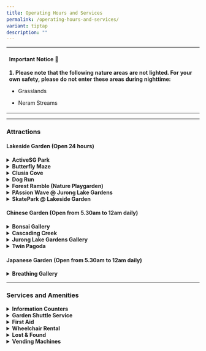 ```yaml
---
title: Operating Hours and Services
permalink: /operating-hours-and-services/
variant: tiptap
description: ""
---
```

<table style="minWidth: 25px">
<colgroup>
<col>
</colgroup>
<tbody>
<tr>
<td rowspan="1" colspan="1">
<h4><strong>Important Notice 📢</strong></h4>
<p></p>
<p><strong>1. Please note that the following nature areas are not lighted. For your own safety, please do not enter these areas during nighttime:</strong>
</p>
<ul data-tight="true" class="tight">
<li>
<p>Grasslands</p>
</li>
<li>
<p>Neram Streams</p>
</li>
</ul>
</td>
</tr>
</tbody>
</table>
<hr>
<h3><strong>Attractions</strong></h3>
<h4>Lakeside Garden (Open 24 hours)</h4>
<div data-type="detailGroup" class="isomer-accordion isomer-accordion-white">
<details class="isomer-details">
<summary><strong>ActiveSG Park</strong>
</summary>
<div data-type="detailsContent" class="isomer-details-content">
<p></p>
<div class="isomer-image-wrapper">
<img style="width: 100%" height="auto" width="100%" alt="" src="/images/Lakeside Garden/ActiveSG Park/ActiveSG_Park.jpg">
</div>
<p><u>Swimming Pool</u>
</p>
<ul data-tight="true" class="tight">
<li>
<p>Tuesday, Saturday, Sunday: 8am - 9:30pm</p>
</li>
<li>
<p>Monday, Wednesday, Friday: 6:30am - 9:30pm</p>
</li>
<li>
<p>Closed on Thursdays (except Public Holidays: 8am - 9:30pm)</p>
</li>
</ul>
<p></p>
<p><u>Gym:</u>
</p>
<p>Daily from 7am to 10pm</p>
<p></p>
<p>Refer to the <a href="https://www.activesgcircle.gov.sg/facilities" rel="noopener nofollow" target="_blank"><u>ActiveSG website here</u></a> for
more information.</p>
</div>
</details>
<details class="isomer-details">
<summary><strong>Butterfly Maze</strong>
</summary>
<div data-type="detailsContent" class="isomer-details-content">
<p></p>
<div class="isomer-image-wrapper">
<img style="width: 100%" height="auto" width="100%" alt="" src="/images/Lakeside Garden/Butterfly Maze/BM_NParks_5.jpg">
</div>
<p>Daily from 7am to 7pm</p>
</div>
</details>
<details class="isomer-details">
<summary><strong>Clusia Cove</strong>
</summary>
<div data-type="detailsContent" class="isomer-details-content">
<ul data-tight="true" class="tight">
<li>
<p></p>
<div class="isomer-image-wrapper">
<img style="width: 100%" height="auto" width="100%" alt="" src="/images/Lakeside Garden/Clusia Cove/Clusia_Cove_NParks_2.jpg">
</div>
<p>Tuesday* to Sunday &amp; Public Holidays from 8am to 7pm&nbsp;</p>
</li>
<li>
<p>Closed every Monday for maintenance (except Public Holidays)</p>
</li>
<li>
<p>*Closed on Tuesday if preceding Monday is a Public Holiday</p>
</li>
</ul>
</div>
</details>
<details class="isomer-details">
<summary><strong>Dog Run</strong>
</summary>
<div data-type="detailsContent" class="isomer-details-content">
<p>Daily from 8am to 10pm</p>
</div>
</details>
<details class="isomer-details">
<summary><strong>Forest Ramble (Nature Playgarden)</strong>
</summary>
<div data-type="detailsContent" class="isomer-details-content">
<p></p>
<div class="isomer-image-wrapper">
<img style="width: 100%" height="auto" width="100%" alt="" src="/images/Lakeside Garden/Forest Ramble/forest_ramble.jpg">
</div>
<ul data-tight="true" class="tight">
<li>
<p>Tuesday* to Sunday &amp; Public Holidays from 8am to 10pm&nbsp;</p>
</li>
<li>
<p>Closed every Monday for maintenance (except Public Holidays)</p>
</li>
<li>
<p>*Closed on Tuesday if preceding Monday is a Public Holiday</p>
</li>
</ul>
</div>
</details>
<details class="isomer-details">
<summary><strong>PAssion Wave @ Jurong Lake Gardens</strong>
</summary>
<div data-type="detailsContent" class="isomer-details-content">
<ul data-tight="true" class="tight">
<li>
<p>Tuesday to Friday from 9am to 6pm&nbsp;</p>
</li>
<li>
<p>Closed on Mondays and Public Holidays</p>
</li>
</ul>
<p></p>
<p>Refer to the <a href="https://www.pa.gov.sg/our-programmes/passion-wave/passionwave-juronglakegardens/" rel="noopener nofollow" target="_blank"><u>PAssion Wave website here</u></a> for
more information.</p>
</div>
</details>
<details class="isomer-details">
<summary><strong>SkatePark @ Lakeside Garden</strong>
</summary>
<div data-type="detailsContent" class="isomer-details-content">
<ul data-tight="true" class="tight">
<li>
<p>Tuesday* to Sunday &amp; Public Holidays from 8am to 10pm&nbsp;</p>
</li>
<li>
<p>Closed every Monday for maintenance (except Public Holidays)</p>
</li>
<li>
<p>*Closed on Tuesday if preceding Monday is a Public Holiday</p>
</li>
</ul>
</div>
</details>
</div>
<h4>Chinese Garden (Open from 5.30am to 12am daily)</h4>
<div data-type="detailGroup" class="isomer-accordion isomer-accordion-white">
<details class="isomer-details">
<summary><strong>Bonsai Gallery</strong>
</summary>
<div data-type="detailsContent" class="isomer-details-content">
<ul data-tight="true" class="tight">
<li>
<p>Tuesday* to Sunday &amp; Public Holidays from 9am to 7pm&nbsp;</p>
</li>
<li>
<p>Closed every Monday for maintenance (except Public Holidays)</p>
</li>
<li>
<p>*Closed on Tuesday if preceding Monday is a Public Holiday</p>
</li>
</ul>
</div>
</details>
<details class="isomer-details">
<summary><strong>Cascading Creek</strong>
</summary>
<div data-type="detailsContent" class="isomer-details-content">
<p>Daily from 7am to 7pm</p>
</div>
</details>
<details class="isomer-details">
<summary><strong>Jurong Lake Gardens Gallery</strong>
</summary>
<div data-type="detailsContent" class="isomer-details-content">
<ul data-tight="true" class="tight">
<li>
<p>Tuesday* to Sunday &amp; Public Holidays from 9am to 9pm&nbsp;</p>
</li>
<li>
<p>Closed every Monday for maintenance (except Public Holidays)</p>
</li>
<li>
<p>*Closed on Tuesday if preceding Monday is a Public Holiday</p>
</li>
</ul>
</div>
</details>
<details class="isomer-details">
<summary><strong>Twin Pagoda</strong>
</summary>
<div data-type="detailsContent" class="isomer-details-content">
<p></p>
<div class="isomer-image-wrapper">
<img style="width: 100%" height="auto" width="100%" alt="" src="/images/Chinese Garden/Twin_Pagoda.jpg">
</div>
<p>Daily from 7am to 10pm</p>
</div>
</details>
</div>
<h4>Japanese Garden (Open from 5.30am to 12am daily)</h4>
<div data-type="detailGroup" class="isomer-accordion-group isomer-accordion isomer-accordion-white">
<details class="isomer-details">
<summary><strong>Breathing Gallery</strong>
</summary>
<div data-type="detailsContent" class="isomer-details-content">
<p></p>
<div class="isomer-image-wrapper">
<img style="width: 100%" height="auto" width="100%" alt="" src="/images/Japanese Garden/Breathing Gallery/Breathing_Gallery_5.jpg">
</div>
<ul data-tight="true" class="tight">
<li>
<p>Tuesday* to Sunday &amp; Public Holidays from 9am to 9pm&nbsp;</p>
</li>
<li>
<p>Closed every Monday for maintenance (except Public Holidays)</p>
</li>
<li>
<p>*Closed on Tuesday if preceding Monday is a Public Holiday</p>
</li>
</ul>
</div>
</details>
</div>
<hr>
<h3><strong>Services and Amenities</strong></h3>
<div data-type="detailGroup" class="isomer-accordion isomer-accordion-white">
<details class="isomer-details">
<summary><strong>Information Counters</strong>
</summary>
<div data-type="detailsContent" class="isomer-details-content">
<p>Daily from 8.30am to 6.30pm</p>
<p></p>
<p>Located at:</p>
<ul data-tight="true" class="tight">
<li>
<p>Entrance Pavilion (Lakeside Garden)</p>
</li>
<li>
<p>Pagoda Plaza (Chinese Garden)</p>
</li>
<li>
<p>Water Lily Pavilion (Japanese Garden)</p>
</li>
</ul>
<p>Wheelchair rental available from&nbsp;8.30am to 6.30pm</p>
</div>
</details>
<details class="isomer-details">
<summary><strong>Garden Shuttle Service</strong>
</summary>
<div data-type="detailsContent" class="isomer-details-content">
<p></p>
<div class="isomer-image-wrapper">
<img style="width: 100%" height="auto" width="100%" alt="" src="/images/Garden Cruiser/Garden_Cruiser_2__2_.jpg">
</div>
<p>The National Parks Board (NParks) is commencing a six-month trial for
a Shuttle Service between Lakeside Garden and Japanese Garden to assess
the feasibility of such a service. This trial focuses on improving accessibility
between Lakeside Garden and the rejuvenated Chinese and Japanese Gardens.</p>
<p></p>
<p>The Shuttle Service will consist of 11-to-13-seater vehicles, which will
ply between North and South Car Parks and Japanese Garden.</p>
<p>
<br>The Shuttle Service will have the following stops:</p>
<p></p>
<ul data-tight="true" class="tight">
<li>
<p>North Car Park</p>
</li>
<li>
<p>South Car Park</p>
</li>
<li>
<p>Japanese Garden (Floral Garden)</p>
</li>
</ul>
<p></p>
<p><u>Details of the Shuttle Service</u>
</p>
<ul data-tight="true" class="tight">
<li>
<p>Operating hours: Monday to Friday, 9.30am to 4.30pm, no service between
12 – 1pm.</p>
</li>
<li>
<p>1 cruiser running at approximately 30-minute intervals</p>
</li>
<li>
<p>Fee: Free-of-charge</p>
</li>
<li>
<p>For safety reasons, the Shuttle Service will suspend its services in the
event of heavy rain or lightning warning.</p>
</li>
<li>
<p>No food and drinks are allowed in the vehicle.</p>
</li>
</ul>
<p></p>
<p>Please refer to the poster here for more information on the service.</p>
</div>
</details>
<details class="isomer-details">
<summary><strong>First Aid</strong>
</summary>
<div data-type="detailsContent" class="isomer-details-content">
<p>Approach our uniformed staff on duty in the Gardens and we'll be glad
to assist you.</p>
</div>
</details>
<details class="isomer-details">
<summary><strong>Wheelchair Rental</strong>
</summary>
<div data-type="detailsContent" class="isomer-details-content">
<p>We provide complimentary wheelchair rental at our Information Counters.
Approach our uniformed staff for more information!</p>
<p></p>
<p><em>Please note that rental is on a first-come, first-served basis.</em>
</p>
<p></p>
<p>Rental hours: 8.30am to 6.30pm</p>
</div>
</details>
<details class="isomer-details">
<summary><strong>Lost &amp; Found</strong>
</summary>
<div data-type="detailsContent" class="isomer-details-content">
<p>Please approach our uniformed staff at our Information Counters for assistance.</p>
</div>
</details>
<details class="isomer-details">
<summary><strong>Vending Machines</strong>
</summary>
<div data-type="detailsContent" class="isomer-details-content">
<p>Outdoor essentials, food and drinks are readily available at our vending
machines.</p>
<p></p>
<p>Locations: Entrance Pavilion, Clusia Cove, Play Pavilion, Gardenhouse,
ActiveSG Park, PAssion Wave, Pagoda Plaza, Water Lily Pavilion, Resthouse
and Cascade Pavilion.</p>
</div>
</details>
</div>
<p></p>
<p></p>
<p></p>
<p></p>
<p></p>
<p></p>
<p></p>
<p></p>
<p></p>
<p></p>
<p></p>